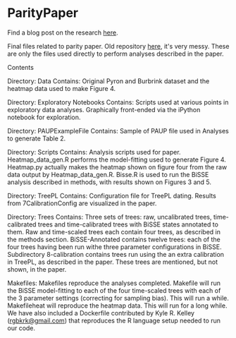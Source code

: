 # ParityPaper
Find a blog post on the research [here](http://wrightaprilm.github.io/posts/parity-paper.html).

Final files related to parity paper.
Old repository [here](https://github.com/wrightaprilm/ParityPaper), it's very messy. These are only the files used directly to perform analyses described in the paper.

Contents

Directory: Data 
Contains: Original Pyron and Burbrink dataset and the heatmap data used to make Figure 4. 

Directory: Exploratory Notebooks 
Contains: Scripts used at various points in exploratory data analyses. Graphically front-ended via the iPython notebook for exploration.  

Directory: PAUPExampleFile 
Contains: Sample of PAUP file used in Analyses to generate Table 2. 

Directory: Scripts 
Contains: Analysis scripts used for paper. Heatmap_data_gen.R performs the model-fitting used to generate Figure 4. Heatmap.py actually makes the heatmap shown on figure four from the raw data output by Heatmap_data_gen.R. Bisse.R is used to run the 
BiSSE analysis described in methods, with results shown on Figures 3 and 5.  

Directory: TreePL 
Contains: Configuration file for TreePL dating. Results from 7CalibrationConfig are visualized in the paper.

Directory: Trees 
Contains: Three sets of trees: raw, uncalibrated trees, time-calibrated trees and time-calibrated trees with BiSSE states annotated to them. Raw and time-scaled trees each contain four trees, as described in the methods section. BiSSE-Annotated contains twelve trees: each of the four trees having been run withe three parameter configurations in BiSSE. Subdirectory 8-calibration contains trees run using the an extra calibration in TreePL, as described in the paper. These trees are mentioned, but not shown, in the paper.

Makefiles: Makefiles reproduce the analyses completed. Makefile will run the BiSSE model-fitting to each of the four time-scaled trees with each of the 3 parameter settings (correcting for sampling bias). This will run a while. Makefileheat will reproduce the heatmap data. This will run for a long while. We have also included a Dockerfile contributed by Kyle R. Kelley (rgbkrk@gmail.com) that reproduces the R language setup needed to run our code.
